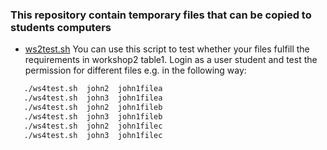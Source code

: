 ### This repository contain temporary files that can be copied to students computers

* [ws2test.sh](ws2test.sh)
  You can use this script to test whether your files fulfill the requirements in workshop2 table1.
  Login as a user student and test the permission for different files e.g. in the following way:
````bash
   ./ws4test.sh  john2  john1filea
   ./ws4test.sh  john3  john1filea
   ./ws4test.sh  john2  john1fileb
   ./ws4test.sh  john3  john1fileb
   ./ws4test.sh  john2  john1filec
   ./ws4test.sh  john3  john1filec
````



